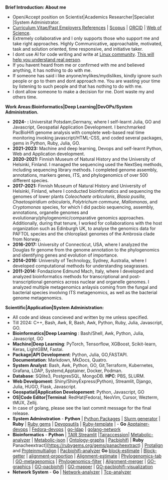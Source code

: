 **Brief Introduction: About me**

- Open/Accept position on Scientist|Academics Researcher|Specialist |System Administrator. 
- [Curriculum Vitae/Past Employers References](https://github.com/codecreatede/codecreatede/blob/main/Curriculum_Vitae_Gaurav_Sablok_2024.pdf) | [Scopus](https://www.scopus.com/authid/detail.uri?authorId=36633064300) | [ORCID](https://orcid.org/0000-0002-4157-9405) | [Web of Science](https://www.webofscience.com/wos/author/record/C-5940-2014). 
- Extremely collaborative and I only supports those who support me and take right approaches. Highly Communicative, approachable, motivated, task and solution oriented, time responsive, and initiative taker.
- I dont use AI for code writing and write at [Linux community](https://linuxcommunity.io/). [This will help you understand real person](https://drive.google.com/file/d/1pOfBWigcJAuQitLSdpxnD1YZ3hB6ZkU0/view?usp=sharing). 
-  If you havent heard from me or confirmed with me and believed anything, it has nothing to do with me.
- If someone has said i like anyone/mylikes/mydislikes, kindly ignore such people or go to them and dont approach me. You are wasting your time by listening to such people and that has nothing to do with me. 
- I dont allow someone to make a decision for me. Dont waste my and others time. 

**Work Areas:Bioinformatics|Deep Learning|DevOPs/System Administration.**
- **2024- :** Universitat Potsdam,Germany, where I self-learnt Julia, GO and Javascript, Geospatial Application Development. I benchmarked PacBioHifi genome analysis with complete web-based real time monitoring invoking javascript/HTML-CSS, and coded several packages, gems in Python, Ruby, Julia, GO. 
- **2021-2023:** Machine and deep learning, Devops and self-learnt Python, Web and Application development. 
- **2020-2021:** Finnish Museum of Natural History and the University of Helsinki, Finland. I managed the sequencing used the NextSeq methods, including sequencing library methods. I completed genome assembly, annotations, markers genes, ITS, and phylogenomics of over 500 different species.
- **2017-2021:** Finnish Museum of Natural History and University of Helsinki, Finland, where I conducted bioinformatics and sequencing the genomes of lower plants *Coleochaete orbicularis*, *Blasia pusilla*, *Chaetospiridium orbicularis*, *Polytrichum commune*, *Mallomonas*, and *Cryptomonas* species, for which I did pacbio sequencing, assembly, annotations, organelle genomes and evolutionary/phylogenomic/comparative genomics approaches. Additionally, during that tenure, I worked for collaborations with the host organization such as Edinburgh UK, to analyse the genomics data for PAFTOL species and the chloroplast genomes of the Ambrosia clade from Norway.
- **2016-2017:** University of Connecticut, USA, where I analyzed the Douglas fir genome from the genome annotation to the phylogenomics and identifying genes and evolution of importance.
- **2014–2016:** University of Technology, Sydney, Australia, where I developed computational methods for understanding seagrasses.
- **2011-2014:** Fondazione Edmund Mach, Italy, where I developed and analyzed bioinformatics methods for transcriptional and post-transcriptional genomics across nuclear and organelle genomes. I analyzed multiple metagenomics anlaysis coming from the fungal and bacterial species involving ITS metagenomics, as well as the bacterial genome metagenomics.

**Scientific|Application|System Administration:** 
- All code and ideas concieved and written by me unless specified. 
- Till 2024: C++, Bash, Awk, R, Bash, Awk, Python, Ruby, Julia, Javascript, GO. 
- **Bioinformatics|Deep Learning** : Bash/Shell, Awk, Python, Julia, Javascript, GO 
- **Machine|Deep Learning**: PyTorch, Tensorflow, XGBoost, Scikit-learn, Keras, LightGBM, Fastai. 
- **Package|API Development**: Python, Julia, GO,FASTAPI. **Documentation**: Markdown, MkDocs, Quatro.
- **System Analyst**: Bash, Awk, Python, GO, Git,Terraform, Kubernetes, Grafana, LDAP, Systemd,Apptainer, Docker, Podman. 
- **Database**: SQlite3, PostgresSQL, MongoDB. **HPC**: PBS, SLURM.
- **Web Develpoment**: Shiny/ShinyExpress(Python), Streamlit, Django, Julia, HUGO, Flask, Javascript.
- **Geospatial|Application Developement**: Python, Javascript, GO
- **OS|Code Editor|Terminal**: RedHat(Fedora), NeoVim, Cursor, Wezterm, tMUX, Zellij.
- In case of golang, please see the last commit message for the final release.
- **System Adminstration** - **Python** | [Python Packages](https://pypi.org/user/gauravcodepro/) |  [Slurm generator](https://github.com/codecreatede/universitat-potsdam-devops) | **Ruby** | [Ruby gems](https://rubygems.org/profiles/gauravcodepro) |  [Devopsutils](https://github.com/codecreatede/devops-system-profiler) | [Ruby-template](https://github.com/codecreatede/ruby-gem-create) | - **Go** [Apptainer-devops](https://github.com/codecreatede/golang-apptainer-devops) | [Fedora-devops](https://github.com/codecreatede/fedora-devops) | [go-ldap](https://github.com/codecreatede/golang-ldap) | [golang-network](https://github.com/codecreatede/go-network-devops-systemd)
- **Bioinformatics** - **Python** | [TAIR Streamlit](https://githb.com/arabidopsis-genome-analyzer) |[Tairaccession](https://github.com/codecreatede/tairaccession)| [Metabolic-analyzer](https://github.com/codecreatede/BIGG-metabolic-analyzer-API) | [Metabolic-json](https://github.com/codecreatede/metabolic-json) | [Ontology-graphs](https://github.com/codecreatede/ontology-graphs) | [Pacbiohifi](https://github.com/codecreatede/pacbiohifi-desktop) | **Ruby** Panacheextract](https://rubygems.org/gems/panacheextract) | [Protalign](https://github.com/codecreate/proteinalignment-annotation-gem) and [Proteinmultialign](https://github.com/codecreatede/protein-multialign-gem) | [Pacbiohifi-analyzer](https://github.com/codecreatede/pacbiohifi-analyzer) **Go** [block-estimate](https://github.com/codecreatede/go-alignment-block-estimate) | [Block-getter](https://github.com/codecreatede/go-alignment-block-getter) | [alignment-proportion](https://github.com/codecreatede/go-alignment-proportion) | [Alignment-estimate](https://github.com/codecreatede/go-alignment-estimate) | [Phylogenomics-tab](https://github.com/codecreatede/go-phyloegenomics-tab) | [GO-metagenomics](https://github.com/codecreatede/go-metagenome-placer) | [Phylogenomics-filter](https://github.com/codecreatede/go-phylogenomics-filter) | [Alignment-merger](https://github.com/codecreatede/go-alignment-merger) | [GO-graphics](https://github.com/codecreatede/go-graphics) | [GO-pacbiohifi](https://github.com/codecreatede/go-pacbiohifi) | [GO-mapper](https://github.com/codecreatede/go-mapper-diamond) | [GO-pacbiohifi-visualization](https://github.com/codecreatede/go-pacbiohifi-visualization)
- **Network System** - **Go** | [Network-analyzer](https://github.com/codecreatede/go-network-analyzer) | [Tcp-analyzer](https://github.com/codecreatede/tcp-analyzer)

